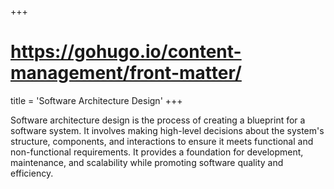 +++
# https://gohugo.io/content-management/front-matter/
title = 'Software Architecture Design'
+++

Software architecture design is the process of creating a blueprint for a software system. It involves making high-level decisions about the system's structure, components, and interactions to ensure it meets functional and non-functional requirements. It provides a foundation for development, maintenance, and scalability while promoting software quality and efficiency.
